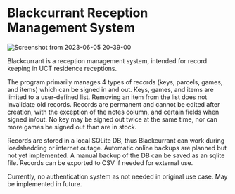 # Blackcurrant Reception Management System

![Screenshot from 2023-06-05 20-39-00](https://github.com/lukedaviskzn/blackcurrant/assets/18900683/ec32290a-4234-4afc-bed6-4ed36e59d302)

Blackcurrant is a reception management system, intended for record keeping in UCT residence receptions.

The program primarily manages 4 types of records (keys, parcels, games, and items) which can be signed in and out.
Keys, games, and items are limited to a user-defined list. Removing an item from the list does not invalidate old records.
Records are permanent and cannot be edited after creation, with the exception of the notes column, and certain fields when 
signed in/out. No key may be signed out twice at the same time, nor can more games be signed out than are in stock.

Records are stored in a local SQLite DB, thus Blackcurrant can work during loadshedding or internet outage. Automatic 
online backups are planned but not yet implemented. A manual backup of the DB can be saved as an sqlite file.
Records can be exported to CSV if needed for external use.

Currently, no authentication system as not needed in original use case. May be implemented in future.
